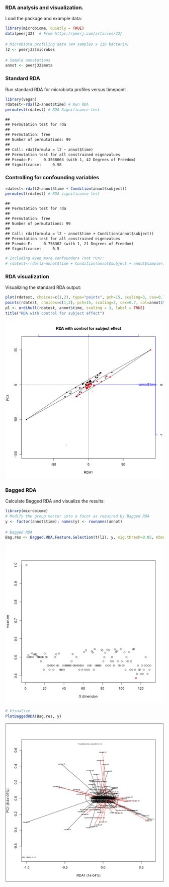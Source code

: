 ### RDA analysis and visualization. 

Load the package and example data:


```r
library(microbiome, quietly = TRUE)
data(peerj32)  # From https://peerj.com/articles/32/

# Microbiota profiling data (44 samples x 130 bacteria)
l2 <- peerj32$microbes  

# Sample annotations
annot <- peerj32$meta
```

### Standard RDA 

Run standard RDA for microbiota profiles versus timepoint


```r
library(vegan)
rdatest<-rda(l2~annot$time) # Run RDA
permutest(rdatest) # RDA Significance test
```

```
## 
## Permutation test for rda 
## 
## Permutation: free
## Number of permutations: 99
##  
## Call: rda(formula = l2 ~ annot$time)
## Permutation test for all constrained eigenvalues
## Pseudo-F:	 0.3568663 (with 1, 42 Degrees of Freedom)
## Significance:	 0.98
```

### Controlling for confounding variables


```r
rdatest<-rda(l2~annot$time + Condition(annot$subject)) 
permutest(rdatest) # RDA significance test
```

```
## 
## Permutation test for rda 
## 
## Permutation: free
## Number of permutations: 99
##  
## Call: rda(formula = l2 ~ annot$time + Condition(annot$subject))
## Permutation test for all constrained eigenvalues
## Pseudo-F:	 0.756362 (with 1, 21 Degrees of Freedom)
## Significance:	 0.5
```

```r
# Including even more confounders (not run):
# rdatest<-rda(l2~annot$time + Condition(annot$subject + annot$sample))
```

### RDA visualization

Visualizing the standard RDA output:


```r
plot(rdatest, choices=c(1,2), type="points", pch=15, scaling=3, cex=0.7, col=annot$time)
points(rdatest, choices=c(1,2), pch=15, scaling=3, cex=0.7, col=annot$time)
pl <- ordihull(rdatest, annot$time, scaling = 3, label = TRUE)
title("RDA with control for subject effect")
```

![plot of chunk rda4](figure/rda4-1.png) 

### Bagged RDA

Calculate Bagged RDA and visualize the results:


```r
library(microbiome)
# Modify the group vector into a facor as required by Bagged RDA
y <- factor(annot$time); names(y) <- rownames(annot)

# Bagged RDA
Bag.res <- Bagged.RDA.Feature.Selection(t(l2), y, sig.thresh=0.05, nboot=100)
```

![plot of chunk rda5](figure/rda5-1.png) 

```r
# Visualize
PlotBaggedRDA(Bag.res, y)
```

![plot of chunk rda5](figure/rda5-2.png) 

